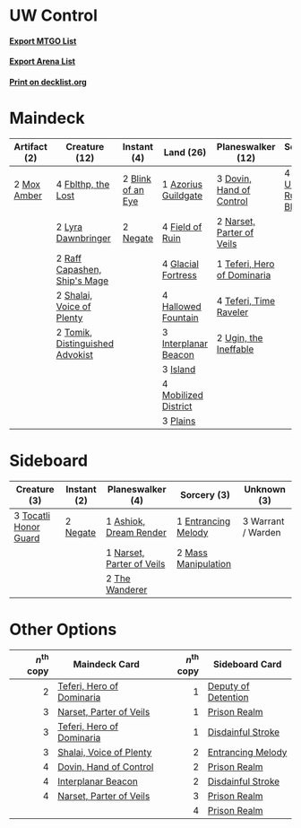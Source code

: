# UW Control

#### [Export MTGO List](../collection/UW%20Control/UW%20Control.txt)
#### [Export Arena List](../collection/UW%20Control/UW%20Control_arena.txt)
#### [Print on decklist.org](http://decklist.org/?deckmain=1%09Azorius%20Guildgate%0A2%09Blink%20of%20an%20Eye%0A3%09Dovin,%20Hand%20of%20Control%0A4%09Fblthp,%20the%20Lost%0A4%09Field%20of%20Ruin%0A4%09Glacial%20Fortress%0A4%09Hallowed%20Fountain%0A3%09Interplanar%20Beacon%0A3%09Island%0A2%09Lyra%20Dawnbringer%0A4%09Mobilized%20District%0A2%09Mox%20Amber%0A2%09Narset,%20Parter%20of%20Veils%0A2%09Negate%0A3%09Plains%0A2%09Raff%20Capashen,%20Ship's%20Mage%0A2%09Shalai,%20Voice%20of%20Plenty%0A1%09Teferi,%20Hero%20of%20Dominaria%0A4%09Teferi,%20Time%20Raveler%0A2%09Tomik,%20Distinguished%20Advokist%0A2%09Ugin,%20the%20Ineffable%0A4%09Urza's%20Ruinous%20Blast&deckside=1%09Ashiok,%20Dream%20Render%0A1%09Entrancing%20Melody%0A2%09Mass%20Manipulation%0A1%09Narset,%20Parter%20of%20Veils%0A2%09Negate%0A2%09The%20Wanderer%0A3%09Tocatli%20Honor%20Guard%0A3%09Warrant%20/%20Warden)
# Maindeck

|                                     Artifact (2)                                     |                                              Creature (12)                                               |                                        Instant (4)                                         |                                           Land (26)                                           |                                          Planeswalker (12)                                           |                                           Sorcery (4)                                           |
|--------------------------------------------------------------------------------------|----------------------------------------------------------------------------------------------------------|--------------------------------------------------------------------------------------------|-----------------------------------------------------------------------------------------------|------------------------------------------------------------------------------------------------------|-------------------------------------------------------------------------------------------------|
|2 [Mox Amber](http://gatherer.wizards.com/Pages/Card/Details.aspx?multiverseid=443112)|4 [Fblthp, the Lost](http://gatherer.wizards.com/Pages/Card/Details.aspx?multiverseid=460977)             |2 [Blink of an Eye](http://gatherer.wizards.com/Pages/Card/Details.aspx?multiverseid=442934)|1 [Azorius Guildgate](http://gatherer.wizards.com/Pages/Card/Details.aspx?multiverseid=376256) |3 [Dovin, Hand of Control](http://gatherer.wizards.com/Pages/Card/Details.aspx?multiverseid=461156)   |4 [Urza's Ruinous Blast](http://gatherer.wizards.com/Pages/Card/Details.aspx?multiverseid=442927)|
|                                                                                      |2 [Lyra Dawnbringer](http://gatherer.wizards.com/Pages/Card/Details.aspx?multiverseid=442914)             |2 [Negate](http://gatherer.wizards.com/Pages/Card/Details.aspx?multiverseid=423707)         |4 [Field of Ruin](http://gatherer.wizards.com/Pages/Card/Details.aspx?multiverseid=435415)     |2 [Narset, Parter of Veils](http://gatherer.wizards.com/Pages/Card/Details.aspx?multiverseid=460988)  |                                                                                                 |
|                                                                                      |2 [Raff Capashen, Ship's Mage](http://gatherer.wizards.com/Pages/Card/Details.aspx?multiverseid=443090)   |                                                                                            |4 [Glacial Fortress](http://gatherer.wizards.com/Pages/Card/Details.aspx?multiverseid=190562)  |1 [Teferi, Hero of Dominaria](http://gatherer.wizards.com/Pages/Card/Details.aspx?multiverseid=443095)|                                                                                                 |
|                                                                                      |2 [Shalai, Voice of Plenty](http://gatherer.wizards.com/Pages/Card/Details.aspx?multiverseid=442923)      |                                                                                            |4 [Hallowed Fountain](http://gatherer.wizards.com/Pages/Card/Details.aspx?multiverseid=97071)  |4 [Teferi, Time Raveler](http://gatherer.wizards.com/Pages/Card/Details.aspx?multiverseid=461148)     |                                                                                                 |
|                                                                                      |2 [Tomik, Distinguished Advokist](http://gatherer.wizards.com/Pages/Card/Details.aspx?multiverseid=460961)|                                                                                            |3 [Interplanar Beacon](http://gatherer.wizards.com/Pages/Card/Details.aspx?multiverseid=461174)|2 [Ugin, the Ineffable](http://gatherer.wizards.com/Pages/Card/Details.aspx?multiverseid=460929)      |                                                                                                 |
|                                                                                      |                                                                                                          |                                                                                            |3 [Island](http://gatherer.wizards.com/Pages/Card/Details.aspx?multiverseid=439857)            |                                                                                                      |                                                                                                 |
|                                                                                      |                                                                                                          |                                                                                            |4 [Mobilized District](http://gatherer.wizards.com/Pages/Card/Details.aspx?multiverseid=461176)|                                                                                                      |                                                                                                 |
|                                                                                      |                                                                                                          |                                                                                            |3 [Plains](http://gatherer.wizards.com/Pages/Card/Details.aspx?multiverseid=439856)            |                                                                                                      |                                                                                                 |


# Sideboard

|                                          Creature (3)                                          |                                    Instant (2)                                    |                                          Planeswalker (4)                                          |                                         Sorcery (3)                                          |   Unknown (3)    |
|------------------------------------------------------------------------------------------------|-----------------------------------------------------------------------------------|----------------------------------------------------------------------------------------------------|----------------------------------------------------------------------------------------------|------------------|
|3 [Tocatli Honor Guard](http://gatherer.wizards.com/Pages/Card/Details.aspx?multiverseid=435194)|2 [Negate](http://gatherer.wizards.com/Pages/Card/Details.aspx?multiverseid=423707)|1 [Ashiok, Dream Render](http://gatherer.wizards.com/Pages/Card/Details.aspx?multiverseid=461155)   |1 [Entrancing Melody](http://gatherer.wizards.com/Pages/Card/Details.aspx?multiverseid=435207)|3 Warrant / Warden|
|                                                                                                |                                                                                   |1 [Narset, Parter of Veils](http://gatherer.wizards.com/Pages/Card/Details.aspx?multiverseid=460988)|2 [Mass Manipulation](http://gatherer.wizards.com/Pages/Card/Details.aspx?multiverseid=457186)|                  |
|                                                                                                |                                                                                   |2 [The Wanderer](http://gatherer.wizards.com/Pages/Card/Details.aspx?multiverseid=460964)           |                                                                                              |                  |


# Other Options

|*n*<sup>th</sup> copy|                                           Maindeck Card                                            |*n*<sup>th</sup> copy|                                        Sideboard Card                                        |
|--------------------:|----------------------------------------------------------------------------------------------------|--------------------:|----------------------------------------------------------------------------------------------|
|                    2|[Teferi, Hero of Dominaria](http://gatherer.wizards.com/Pages/Card/Details.aspx?multiverseid=443095)|                    1|[Deputy of Detention](http://gatherer.wizards.com/Pages/Card/Details.aspx?multiverseid=457309)|
|                    3|[Narset, Parter of Veils](http://gatherer.wizards.com/Pages/Card/Details.aspx?multiverseid=460988)  |                    1|[Prison Realm](http://gatherer.wizards.com/Pages/Card/Details.aspx?multiverseid=460953)       |
|                    3|[Teferi, Hero of Dominaria](http://gatherer.wizards.com/Pages/Card/Details.aspx?multiverseid=443095)|                    1|[Disdainful Stroke](http://gatherer.wizards.com/Pages/Card/Details.aspx?multiverseid=420705)  |
|                    3|[Shalai, Voice of Plenty](http://gatherer.wizards.com/Pages/Card/Details.aspx?multiverseid=442923)  |                    2|[Entrancing Melody](http://gatherer.wizards.com/Pages/Card/Details.aspx?multiverseid=435207)  |
|                    4|[Dovin, Hand of Control](http://gatherer.wizards.com/Pages/Card/Details.aspx?multiverseid=461156)   |                    2|[Prison Realm](http://gatherer.wizards.com/Pages/Card/Details.aspx?multiverseid=460953)       |
|                    4|[Interplanar Beacon](http://gatherer.wizards.com/Pages/Card/Details.aspx?multiverseid=461174)       |                    2|[Disdainful Stroke](http://gatherer.wizards.com/Pages/Card/Details.aspx?multiverseid=420705)  |
|                    4|[Narset, Parter of Veils](http://gatherer.wizards.com/Pages/Card/Details.aspx?multiverseid=460988)  |                    3|[Prison Realm](http://gatherer.wizards.com/Pages/Card/Details.aspx?multiverseid=460953)       |
|                     |                                                                                                    |                    4|[Prison Realm](http://gatherer.wizards.com/Pages/Card/Details.aspx?multiverseid=460953)       |

